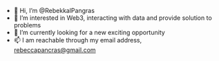- 👋 Hi, I’m @RebekkalPangras
- 👀 I’m interested in Web3, interacting with data and provide solution to problems
- 🌱 I’m currently looking for a new exciting opportunity
- 📫 I am reachable through my email address, rebeccapancras@gmail.com

<!---
RebekkalPangras/RebekkalPangras is a ✨ special ✨ repository because its `README.md` (this file) appears on your GitHub profile.
You can click the Preview link to take a look at your changes.
--->

